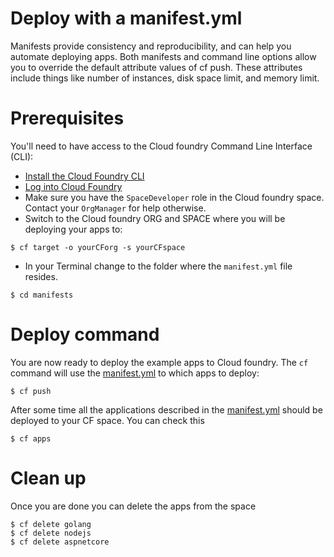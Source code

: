 # Deploy with a manifest.yml
Manifests provide consistency and reproducibility, and can help you automate deploying apps. Both manifests and command line options allow you to override the default attribute values of cf push. These attributes include things like number of instances, disk space limit, and memory limit.

# Prerequisites
You'll need to have access to the Cloud foundry Command Line Interface (CLI):

* [Install the Cloud Foundry CLI](https://www.hsdp.io/develop/get-started-healthsuite/install-cloud-foundry-cli)
* [Log into Cloud Foundry](https://www.hsdp.io/develop/get-started-healthsuite/log-into-cloud-foundry)
* Make sure you have the `SpaceDeveloper` role in the Cloud foundry space. Contact your `OrgManager` for help otherwise.
* Switch to the Cloud foundry ORG and SPACE where you will be deploying your apps to:

```shell
$ cf target -o yourCForg -s yourCFspace
```

* In your Terminal change to the folder where the `manifest.yml` file resides.

```shell
$ cd manifests
```

# Deploy command
You are now ready to deploy the example apps to Cloud foundry. The `cf` command will use the [manifest.yml](manifest.yml) to which apps to deploy:

```shell
$ cf push
```

After some time all the applications described in the [manifest.yml](manifest.yml) should be deployed to your CF space. You can check this

```shell
$ cf apps
```

# Clean up

Once you are done you can delete the apps from the space

```shell
$ cf delete golang
$ cf delete nodejs
$ cf delete aspnetcore
```
